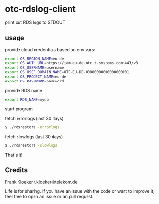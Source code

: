 # otc-rdslog-client

print out RDS logs to STDOUT


## usage

provide cloud credentials based on env vars:

```bash
export OS_REGION_NAME=eu-de
export OS_AUTH_URL=https://iam.eu-de.otc.t-systems.com:443/v3
export OS_USERNAME=username
export OS_USER_DOMAIN_NAME=OTC-EU-DE-00000000000000000001
export OS_PROJECT_NAME=eu-de
export OS_PASSWORD=password
```

provide RDS name 

```bash
export RDS_NAME=mydb
```

start program

fetch errorlogs (last 30 days)

```bash
$ ./rdsrestore -errorlogs
```

fetch slowlogs (last 30 days)


```bash
$ ./rdsrestore -slowlogs
```

That's it!


## Credits

Frank Kloeker f.kloeker@telekom.de

Life is for sharing. If you have an issue with the code or want to improve it, feel free to open an issue or an pull request.
